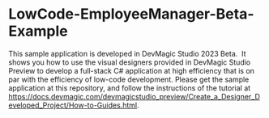 # LowCode-EmployeeManager-Beta-Example

This sample application is developed in DevMagic Studio 2023 Beta.  It shows you how to use the visual designers provided in DevMagic Studio Preview to develop a full-stack C# application at high efficiency that is on par with the efficiency of low-code development. Please get the sample application at this repository, and follow the instructions of the tutorial at  https://docs.devmagic.com/devmagicstudio_preview/Create_a_Designer_Developed_Project/How-to-Guides.html.

